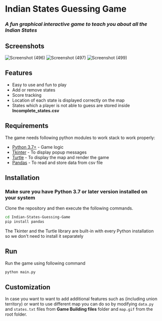 # Indian States Guessing Game
### _A fun graphical interactive game to teach you about all the Indian States_

## Screenshots
![Screenshot (496)](https://user-images.githubusercontent.com/65783653/205167332-9023c321-6f22-40c4-8e2f-287354248faa.png)
![Screenshot (497)](https://user-images.githubusercontent.com/65783653/205167305-273e84fd-2103-46f9-9ad1-8e05d1d72021.png)
![Screenshot (499)](https://user-images.githubusercontent.com/65783653/205168234-40cb00b7-541d-4ba3-9353-62e443cce0c4.png)

## Features

- Easy to use and fun to play
- Add or remove states 
- Score tracking
- Location of each state is displayed correctly on the map
- States which a player is not able to guess are stored inside **Incomplete_states.csv** 

## Requirements

The game needs following python modules to work stack to work properly:
- [Python 3.7+] - Game logic
- [Tkinter] - To display popup messages
- [Turtle] - To display the map and render the game
- [Pandas] - To read and store data from csv file


## Installation

### Make sure you have Python 3.7 or later version installed on your system 
Clone the repository and then execute the following commands.

```sh
cd Indian-States-Guessing-Game
pip install pandas
```

The Tkinter and the Turtle library are built-in with every Python installation so we don't need to install it separately

## Run
Run the game using following command

```sh
python main.py
```

## Customization
In case you want to want to add additional features such as (including union territory) or  want to use different map you can do so by modifying ``data.py`` and ``states.txt`` files from **Game Building files** folder and ``map.gif`` from the root folder.


[//]: # (These are reference links used in the body of this note and get stripped out when the markdown processor does its job. There is no need to format nicely because it shouldn't be seen. Thanks SO - http://stackoverflow.com/questions/4823468/store-comments-in-markdown-syntax)

   [Python 3.7+]: <https://www.python.org/>
   [Tkinter]: <https://docs.python.org/3/library/tkinter.html>
   [Turtle]: <https://docs.python.org/3/library/turtle.html>
   [Pandas]: <https://pandas.pydata.org/docs/index.html>
